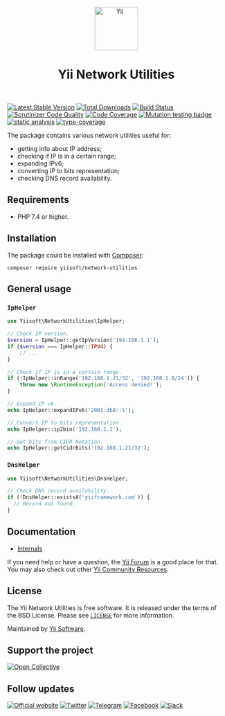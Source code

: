 <p align="center">
    <a href="https://github.com/yiisoft" target="_blank">
        <img src="https://yiisoft.github.io/docs/images/yii_logo.svg" height="100px" alt="Yii">
    </a>
    <h1 align="center">Yii Network Utilities</h1>
    <br>
</p>

[![Latest Stable Version](https://poser.pugx.org/yiisoft/network-utilities/v/stable.png)](https://packagist.org/packages/yiisoft/network-utilities)
[![Total Downloads](https://poser.pugx.org/yiisoft/network-utilities/downloads.png)](https://packagist.org/packages/yiisoft/network-utilities)
[![Build Status](https://github.com/yiisoft/network-utilities/workflows/build/badge.svg)](https://github.com/yiisoft/network-utilities/actions)
[![Scrutinizer Code Quality](https://scrutinizer-ci.com/g/yiisoft/network-utilities/badges/quality-score.png?b=master)](https://scrutinizer-ci.com/g/yiisoft/network-utilities/?branch=master)
[![Code Coverage](https://scrutinizer-ci.com/g/yiisoft/network-utilities/badges/coverage.png?b=master)](https://scrutinizer-ci.com/g/yiisoft/network-utilities/?branch=master)
[![Mutation testing badge](https://img.shields.io/endpoint?style=flat&url=https%3A%2F%2Fbadge-api.stryker-mutator.io%2Fgithub.com%2Fyiisoft%2Fnetwork-utilities%2Fmaster)](https://dashboard.stryker-mutator.io/reports/github.com/yiisoft/network-utilities/master)
[![static analysis](https://github.com/yiisoft/network-utilities/workflows/static%20analysis/badge.svg)](https://github.com/yiisoft/network-utilities/actions?query=workflow%3A%22static+analysis%22)
[![type-coverage](https://shepherd.dev/github/yiisoft/network-utilities/coverage.svg)](https://shepherd.dev/github/yiisoft/network-utilities)

The package contains various network utilities useful for:

- getting info about IP address;
- checking if IP is in a certain range;
- expanding IPv6;
- converting IP to bits representation;
- checking DNS record availability.

## Requirements

- PHP 7.4 or higher.

## Installation

The package could be installed with [Composer](https://getcomposer.org):

```shell
composer require yiisoft/network-utilities
```

## General usage

### `IpHelper`

```php
use Yiisoft\NetworkUtilities\IpHelper;

// Check IP version.
$version = IpHelper::getIpVersion('192.168.1.1');
if ($version === IpHelper::IPV4) {
    // ...
}

// Check if IP is in a certain range.
if (!IpHelper::inRange('192.168.1.21/32', '192.168.1.0/24')) {
    throw new \RuntimeException('Access denied!');
}

// Expand IP v6.
echo IpHelper::expandIPv6('2001:db8::1');

// Convert IP to bits representation.
echo IpHelper::ip2bin('192.168.1.1');

// Get bits from CIDR Notation.
echo IpHelper::getCidrBits('192.168.1.21/32');
```

### `DnsHelper`

```php
use Yiisoft\NetworkUtilities\DnsHelper;

// Check DNS record availability.
if (!DnsHelper::existsA('yiiframework.com')) {
  // Record not found.
}
```

## Documentation

- [Internals](docs/internals.md)

If you need help or have a question, the [Yii Forum](https://forum.yiiframework.com/c/yii-3-0/63) is a good place for that.
You may also check out other [Yii Community Resources](https://www.yiiframework.com/community).

## License

The Yii Network Utilities is free software. It is released under the terms of the BSD License.
Please see [`LICENSE`](./LICENSE.md) for more information.

Maintained by [Yii Software](https://www.yiiframework.com/).

## Support the project

[![Open Collective](https://img.shields.io/badge/Open%20Collective-sponsor-7eadf1?logo=open%20collective&logoColor=7eadf1&labelColor=555555)](https://opencollective.com/yiisoft)

## Follow updates

[![Official website](https://img.shields.io/badge/Powered_by-Yii_Framework-green.svg?style=flat)](https://www.yiiframework.com/)
[![Twitter](https://img.shields.io/badge/twitter-follow-1DA1F2?logo=twitter&logoColor=1DA1F2&labelColor=555555?style=flat)](https://twitter.com/yiiframework)
[![Telegram](https://img.shields.io/badge/telegram-join-1DA1F2?style=flat&logo=telegram)](https://t.me/yii3en)
[![Facebook](https://img.shields.io/badge/facebook-join-1DA1F2?style=flat&logo=facebook&logoColor=ffffff)](https://www.facebook.com/groups/yiitalk)
[![Slack](https://img.shields.io/badge/slack-join-1DA1F2?style=flat&logo=slack)](https://yiiframework.com/go/slack)
